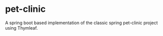 # pet-clinic
A spring boot based implementation of the classic spring pet-clinic project using Thymleaf.
